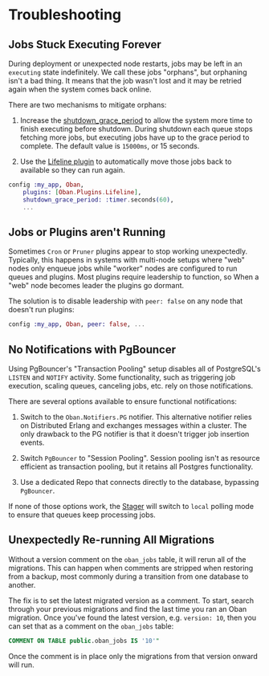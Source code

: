 # Troubleshooting

## Jobs Stuck Executing Forever

During deployment or unexpected node restarts, jobs may be left in an `executing` state
indefinitely. We call these jobs "orphans", but orphaning isn't a bad thing. It means that the job
wasn't lost and it may be retried again when the system comes back online.

There are two mechanisms to mitigate orphans:

1. Increase the [shutdown_grace_period](Oban.html#start_link/1-twiddly-options) to allow the
   system more time to finish executing before shutdown. During shutdown each queue stops
   fetching more jobs, but executing jobs have up to the grace period to complete. The default
   value is `15000ms`, or 15 seconds.

2. Use the [Lifeline plugin](Oban.Plugins.Lifeline.html) to automatically move those jobs back to
   available so they can run again.

```elixir
config :my_app, Oban,
    plugins: [Oban.Plugins.Lifeline],
    shutdown_grace_period: :timer.seconds(60),
    ...
```

## Jobs or Plugins aren't Running

Sometimes `Cron` or `Pruner` plugins appear to stop working unexpectedly. Typically, this happens in
systems with multi-node setups where "web" nodes only enqueue jobs while "worker" nodes are
configured to run queues and plugins. Most plugins require leadership to function, so When a "web"
node becomes leader the plugins go dormant.

The solution is to disable leadership with `peer: false` on any node that doesn't run plugins:

```elixir
config :my_app, Oban, peer: false, ...
```

## No Notifications with PgBouncer

Using PgBouncer's "Transaction Pooling" setup disables all of PostgreSQL's `LISTEN` and `NOTIFY`
activity. Some functionality, such as triggering job execution, scaling queues, canceling jobs,
etc. rely on those notifications.

There are several options available to ensure functional notifications:

1. Switch to the `Oban.Notifiers.PG` notifier. This alternative notifier relies on Distributed
   Erlang and exchanges messages within a cluster. The only drawback to the PG notifier is that it
   doesn't trigger job insertion events.

2. Switch `PgBouncer` to "Session Pooling". Session pooling isn't as resource efficient as
   transaction pooling, but it retains all Postgres functionality.

3. Use a dedicated Repo that connects directly to the database, bypassing `PgBouncer`.

If none of those options work, the [Stager][stag] will switch to `local` polling mode to ensure
that queues keep processing jobs.

[stag]: Oban.Plugins.Stager.html

## Unexpectedly Re-running All Migrations

Without a version comment on the `oban_jobs` table, it will rerun all of the migrations. This can
happen when comments are stripped when restoring from a backup, most commonly during a transition
from one database to another.

The fix is to set the latest migrated version as a comment. To start, search through your previous
migrations and find the last time you ran an Oban migration. Once you've found the latest version,
e.g. `version: 10`, then you can set that as a comment on the `oban_jobs` table:

```sql
COMMENT ON TABLE public.oban_jobs IS '10'"
```

Once the comment is in place only the migrations from that version onward will
run.
